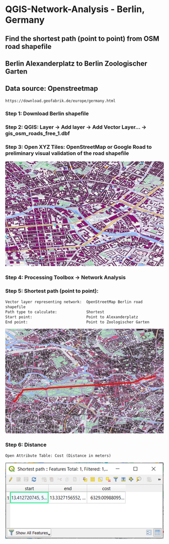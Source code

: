 # QGIS-Network-Analysis - Berlin, Germany

## Find the shortest path (point to point) from OSM road shapefile
## Berlin Alexanderplatz to Berlin Zoologischer Garten

## Data source: Openstreetmap 
```
https://download.geofabrik.de/europe/germany.html
```

### Step 1: Download Berlin shapefile

### Step 2: QGIS: Layer -> Add layer -> Add Vector Layer... -> gis_osm_roads_free_1.dbf

### Step 3: Open XYZ Tiles: OpenStreetMap or Google Road to preliminary visual validation of the road shapefile

![](OSM.png)<!-- -->

### Step 4: Processing Toolbox -> Network Analysis

### Step 5: Shortest path (point to point):
```
Vector layer representing network:  OpenStreetMap Berlin road shapefile
Path type to calculate:             Shortest
Start point:                        Point to Alexanderplatz 
End point:                          Point to Zoologischer Garten
```

![](Shortest.png)<!-- -->


### Step 6: Distance
```
Open Attribute Table: Cost (Distance in meters)
```

![](Cost.PNG)<!-- -->

